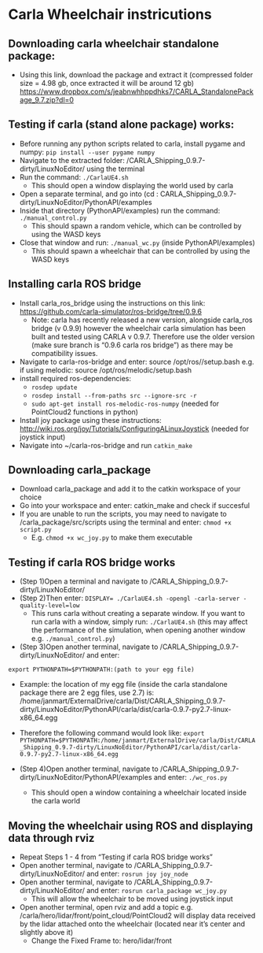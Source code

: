 # Carla Wheelchair instricutions
## Downloading carla wheelchair standalone package:
* Using this link, download the package and extract it (compressed folder size = 4.98 gb, once extracted it will be around 12 gb)
https://www.dropbox.com/s/jeabnwhhppdhks7/CARLA_StandalonePackage_9.7.zip?dl=0

## Testing if carla (stand alone package) works:
- Before running any python scripts related to carla, install pygame and numpy:
```pip install --user pygame numpy```
- Navigate to the extracted folder:  /CARLA_Shipping_0.9.7-dirty/LinuxNoEditor/  using the terminal
- Run the command: ```./CarlaUE4.sh```
    - This should open a window displaying the world used by carla
- Open a separate terminal, and go into (cd : CARLA_Shipping_0.9.7-dirty/LinuxNoEditor/PythonAPI/examples
- Inside that directory (PythonAPI/examples) run the command: ```./manual_control.py``` 
  - This should spawn a random vehicle, which can be controlled by using the WASD keys 
- Close that window and run: ```./manual_wc.py``` (inside PythonAPI/examples)
  - This should spawn a wheelchair that can be controlled by using the WASD keys




## Installing carla ROS bridge

- Install carla_ros_bridge using the instructions on this link: https://github.com/carla-simulator/ros-bridge/tree/0.9.6 
  - Note: carla has recently released a new version, alongside carla_ros bridge (v 0.9.9) however the wheelchair carla simulation has been built and tested using CARLA v 0.9.7. Therefore use the older version (make sure branch is “0.9.6 carla ros bridge”) as there may be compatibility issues. 
- Navigate to carla-ros-bridge and enter:   source /opt/ros/<your-ros-version>/setup.bash e.g. if using melodic:     source /opt/ros/melodic/setup.bash
- install required ros-dependencies:
  - ```rosdep update```
  - ```rosdep install --from-paths src --ignore-src -r```
  - ```sudo apt-get install ros-melodic-ros-numpy``` (needed for PointCloud2 functions in python)
- Install joy package using these instructions: http://wiki.ros.org/joy/Tutorials/ConfiguringALinuxJoystick (needed for joystick input)
- Navigate into ~/carla-ros-bridge and run ```catkin_make```

## Downloading carla_package
- Download carla_package and add it to the catkin workspace of your choice
- Go into your workspace and enter: catkin_make       and check if succesful
- If you are unable to run the scripts, you may need to navigate to /carla_package/src/scripts using the terminal and enter: 
```chmod +x script.py``` 
  - E.g. ```chmod +x wc_joy.py```       to make them executable

## Testing if carla ROS bridge works
- (Step 1)Open a terminal and navigate to /CARLA_Shipping_0.9.7-dirty/LinuxNoEditor/   
- (Step 2)Then enter: ```DISPLAY= ./CarlaUE4.sh -opengl -carla-server -quality-level=low``` 
  - This runs carla without creating a separate window. If you want to run carla with a window, simply run: ```./CarlaUE4.sh```  (this may affect the performance of the simulation, when opening another window e.g. ```./manual_control.py```)
- (Step 3)Open another terminal, navigate to /CARLA_Shipping_0.9.7-dirty/LinuxNoEditor/ and enter: 

```export PYTHONPATH=$PYTHONPATH:(path to your egg file)```

- Example: the location of my egg file (inside the carla standalone package there are 2 egg files, use 2.7) is:
 /home/janmart/ExternalDrive/carla/Dist/CARLA_Shipping_0.9.7-dirty/LinuxNoEditor/PythonAPI/carla/dist/carla-0.9.7-py2.7-linux-x86_64.egg
- Therefore the following command would look like:
```export PYTHONPATH=$PYTHONPATH:/home/janmart/ExternalDrive/carla/Dist/CARLA_Shipping_0.9.7-dirty/LinuxNoEditor/PythonAPI/carla/dist/carla-0.9.7-py2.7-linux-x86_64.egg```

- (Step 4)Open another terminal, navigate to /CARLA_Shipping_0.9.7-dirty/LinuxNoEditor/PythonAPI/examples and enter: 
```./wc_ros.py``` 
  - This should open a window containing a wheelchair located inside the carla world





## Moving the wheelchair using ROS and displaying data through rviz
- Repeat Steps 1 - 4 from “Testing if carla ROS bridge works”
- Open another terminal,  navigate to /CARLA_Shipping_0.9.7-dirty/LinuxNoEditor/ and enter: ```rosrun joy joy_node```
- Open another terminal, navigate to /CARLA_Shipping_0.9.7-dirty/LinuxNoEditor/  and enter: ```rosrun carla_package wc_joy.py```
  - This will allow the wheelchair to be moved using joystick input 
- Open another terminal, open rviz and add a topic e.g. /carla/hero/lidar/front/point_cloud/PointCloud2 will display data received by the lidar attached onto the wheelchair (located near it’s center and slightly above it)
   - Change the Fixed Frame to: hero/lidar/front 
